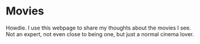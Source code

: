 # Movies 
Howdie. 
I use this webpage to share my thoughts about the movies I see. Not an expert, not even close to being one, but just a normal cinema lover.
